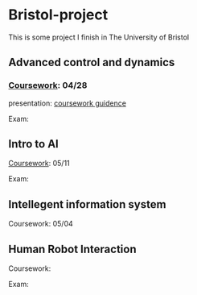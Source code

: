 # Bristol-project
This is some project I finish in The University of Bristol


## Advanced control and dynamics

### [Coursework](https://view.officeapps.live.com/op/view.aspx?src=https%3A%2F%2Fraw.githubusercontent.com%2Fgwt9970161%2FBristol-project%2Fmain%2Fcw%2520UFME7F-15-M%2520(1).docx&wdOrigin=BROWSELINK): 04/28
 
presentation: [coursework guidence](https://uwe.cloud.panopto.eu/Panopto/Pages/Viewer.aspx?id=55ed0487-cc48-4d97-ab53-ae4a00fe8a1a&instance=Blackboard)

Exam:

## Intro to AI

[Coursework](https://github.com/gwt9970161/Bristol-project/blob/main/IntroAICoursework2022.pdf): 05/11

Exam: 

## Intellegent information system

Coursework: 05/04

## Human Robot Interaction

Coursework:

Exam: 
